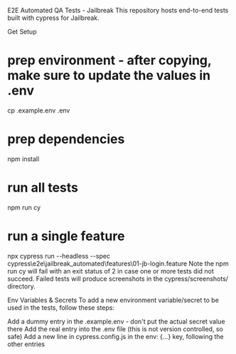 E2E Automated QA Tests - Jailbreak
This repository hosts end-to-end tests built with cypress for Jailbreak.

Get Setup
# prep environment - after copying, make sure to update the values in .env
cp .example.env .env
# prep dependencies
npm install
# run all tests
npm run cy
# run a single feature
npx cypress run --headless --spec cypress\e2e\jailbreak_automated\features\01-jb-login.feature
Note the npm run cy will fail with an exit status of 2 in case one or more tests did not succeed. Failed tests will produce screenshots in the cypress/screenshots/ directory.

Env Variables & Secrets
To add a new environment variable/secret to be used in the tests, follow these steps:

Add a dummy entry in the .example.env - don't put the actual secret value there
Add the real entry into the .env file (this is not version controlled, so safe)
Add a new line in cypress.config.js in the env: {...} key, following the other entries

